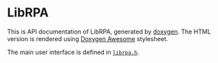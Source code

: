 # LibRPA

This is API documentation of LibRPA, generated by [doxygen](https://www.doxygen.nl).
The HTML version is rendered using [Doxygen Awesome](https://jothepro.github.io/doxygen-awesome-css) stylesheet.

The main user interface is defined in [`librpa.h`](librpa_8h.html).
